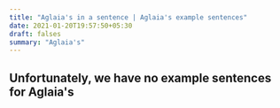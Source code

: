 ```yaml
---
title: "Aglaia's in a sentence | Aglaia's example sentences"
date: 2021-01-20T19:57:50+05:30
draft: falses
summary: "Aglaia's"
---
```

## Unfortunately, we have no example sentences for Aglaia's                 
